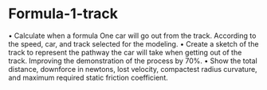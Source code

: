 # Formula-1-track
• Calculate when a formula One car will go out from the track. According to the speed, car, and track selected for
the modeling.
• Create a sketch of the track to represent the pathway the car will take when getting out of the track. Improving the
demonstration of the process by 70%.
• Show the total distance, downforce in newtons, lost velocity, compactest radius curvature, and maximum required
static friction coefficient.
